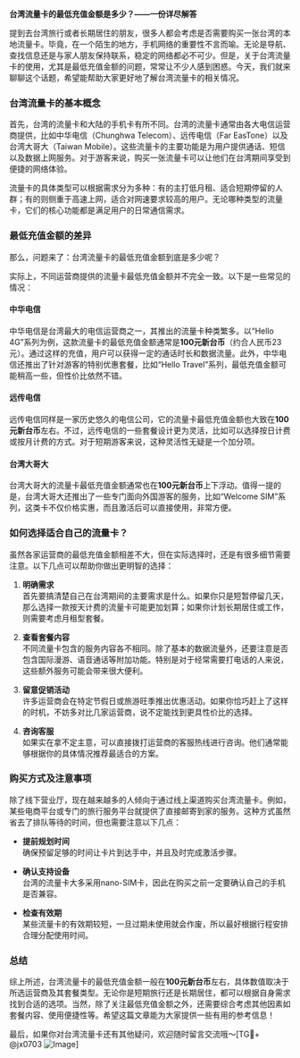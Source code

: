 **台湾流量卡的最低充值金额是多少？——一份详尽解答**

提到去台湾旅行或者长期居住的朋友，很多人都会考虑是否需要购买一张台湾的本地流量卡。毕竟，在一个陌生的地方，手机网络的重要性不言而喻。无论是导航、查找信息还是与家人朋友保持联系，稳定的网络都必不可少。但是，关于台湾流量卡的使用，尤其是最低充值金额的问题，常常让不少人感到困惑。今天，我们就来聊聊这个话题，希望能帮助大家更好地了解台湾流量卡的相关情况。

### **台湾流量卡的基本概念**

首先，台湾的流量卡和大陆的手机卡有所不同。台湾的流量卡通常由各大电信运营商提供，比如中华电信（Chunghwa Telecom）、远传电信（Far EasTone）以及台湾大哥大（Taiwan Mobile）。这些流量卡的主要功能是为用户提供通话、短信以及数据上网服务。对于游客来说，购买一张流量卡可以让他们在台湾期间享受到便捷的网络体验。

流量卡的具体类型可以根据需求分为多种：有的主打低月租、适合短期停留的人群；有的则侧重于高速上网，适合对网速要求较高的用户。无论哪种类型的流量卡，它们的核心功能都是满足用户的日常通信需求。

### **最低充值金额的差异**

那么，问题来了：台湾流量卡的最低充值金额到底是多少呢？

实际上，不同运营商提供的流量卡最低充值金额并不完全一致。以下是一些常见的情况：

#### **中华电信**
中华电信是台湾最大的电信运营商之一，其推出的流量卡种类繁多。以“Hello 4G”系列为例，这款流量卡的最低充值金额通常是**100元新台币**（约合人民币23元）。通过这样的充值，用户可以获得一定的通话时长和数据流量。此外，中华电信还推出了针对游客的特别优惠套餐，比如“Hello Travel”系列，最低充值金额可能稍高一些，但性价比依然不错。

#### **远传电信**
远传电信同样是一家历史悠久的电信公司，它的流量卡最低充值金额也大致在**100元新台币**左右。不过，远传电信的一些套餐设计更为灵活，比如可以选择按日计费或按月计费的方式。对于短期游客来说，这种灵活性无疑是一个加分项。

#### **台湾大哥大**
台湾大哥大的流量卡最低充值金额通常也在**100元新台币**上下浮动。值得一提的是，台湾大哥大还推出了一些专门面向外国游客的服务，比如“Welcome SIM”系列，这类卡不仅价格实惠，而且激活后可以直接使用，非常方便。

### **如何选择适合自己的流量卡？**

虽然各家运营商的最低充值金额相差不大，但在实际选择时，还是有很多细节需要注意。以下几点可以帮助你做出更明智的选择：

1. **明确需求**  
   首先要搞清楚自己在台湾期间的主要需求是什么。如果你只是短暂停留几天，那么选择一款按天计费的流量卡可能更加划算；如果你计划长期居住或工作，则需要考虑月租型套餐。

2. **查看套餐内容**  
 不同流量卡包含的服务内容各不相同。除了基本的数据流量外，还要注意是否包含国际漫游、语音通话等附加功能。特别是对于经常需要打电话的人来说，这些额外服务可能会带来很大便利。

3. **留意促销活动**  
 许多运营商会在特定节假日或旅游旺季推出优惠活动。如果你恰巧赶上了这样的时机，不妨多对比几家运营商，说不定能找到更具性价比的选择。

4. **咨询客服**  
 如果实在拿不定主意，可以直接拨打运营商的客服热线进行咨询。他们通常能够根据你的具体情况推荐最适合的方案。

### **购买方式及注意事项**

除了线下营业厅，现在越来越多的人倾向于通过线上渠道购买台湾流量卡。例如，某些电商平台或专门的旅行服务平台就提供了直接邮寄到家的服务。这种方式虽然省去了排队等待的时间，但也需要注意以下几点：

- **提前规划时间**  
  确保预留足够的时间让卡片到达手中，并且及时完成激活步骤。
  
- **确认支持设备**  
  台湾的流量卡大多采用nano-SIM卡，因此在购买之前一定要确认自己的手机是否兼容。

- **检查有效期**  
  某些流量卡的有效期较短，一旦过期未使用就会作废，所以最好根据行程安排合理分配使用时间。

### **总结**

综上所述，台湾流量卡的最低充值金额一般在**100元新台币**左右，具体数值取决于所选运营商及其套餐类型。无论你是短期旅行还是长期居住，都可以根据自身需求找到合适的选项。当然，除了关注最低充值金额之外，还需要综合考虑其他因素如套餐内容、使用便捷性等。希望这篇文章能为大家提供一些有用的参考信息！

最后，如果你对台湾流量卡还有其他疑问，欢迎随时留言交流哦～[TG💪+ @jx0703 ![Image](https://github.com/user-attachments/assets/dbca1d08-cadb-493c-b0ec-ad6f7a83f270)]